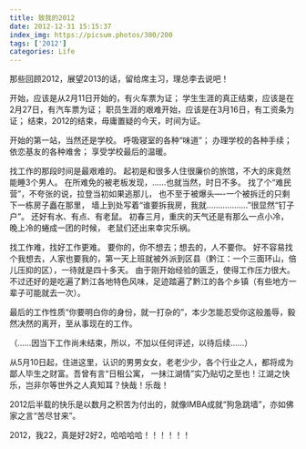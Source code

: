 ```yaml
---
title: 致我的2012
date: 2012-12-31 15:15:37
index_img: https://picsum.photos/300/200
tags: ['2012']
categories: Life
---
```

那些回顾2012，展望2013的话，留给席主习，理总李去说吧！

开始，应该是从2月11日开始的，有火车票为证；
学生生涯的真正结束，应该是在2月27日，有汽车票为证；
职员生涯的艰难开始，应该是在3月16日，有工资条为证；
结束，2012的结束，毋庸置疑的今天，时间为证。

<!-- more -->

开始的第一站，当然还是学校。
呼吸寝室的各种“味道”；
办理学校的各种手续；
依恋基友的各种难舍；
 享受学校最后的温暖。

找工作的那段时间是最艰难的。
起初是和很多人住很廉价的旅馆，不大的床竟然能睡3个男人。
在所难免的被老板发现，……也就当然，时日不多。
找了个“难民营”，不夸张的说，拉登当初如果逃那儿，
也不至于被爆头—-一个被拆迁的只剩下一栋房子矗在那里，
墙上到处写着“谁要拆我房，我就………………”很显然“钉子户”。
还好有水、有点、有老鼠。
初春三月，重庆的天气还是有那么一点小冷，晚上冷的蜷成一团的时候，
 老鼠们还出来幸灾乐祸。

找工作难，找好工作更难。
要你的，你不想去；想去的，人不要你。
好不容易找个我想去，人家也要我的，第一天上班就被外派到区县（黔江：一个三面环山，倍儿压抑的区），一待就是四十多天。
由于刚开始经验的匮乏，使得工作压力很大。
不过还好的是吃遍了黔江各地特色风味，足迹踏遍了黔江的各个乡镇（有些地方一辈子可能就去一次）。

最后的工作性质“你要明白你的身份，就一打杂的”，本少怎能忍受你这般羞辱，毅然决然的离开，至从事现在的工作。

（……因当下工作尚未结束，所以，不加以任何评述，以待后续……）

从5月10日起，住进这里，认识的男男女女，老老少少，各个行业之人，都将成为鄙人毕生之财富。吾曾有言“日租公寓，
 一抹江湖情”实乃贴切之至也！江湖之快乐，岂非尔等世外之人真知耳？快哉！乐哉！

2012后半载的快乐是以数月之积苦为付出的，就像IMBA成就“狗急跳墙”，亦如佛家之言“苦尽甘来”。

2012，我22，真是好2好2，哈哈哈哈！！！！！！
